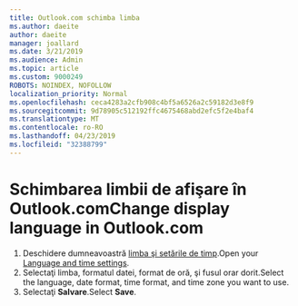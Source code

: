 ```yaml
---
title: Outlook.com schimba limba
ms.author: daeite
author: daeite
manager: joallard
ms.date: 3/21/2019
ms.audience: Admin
ms.topic: article
ms.custom: 9000249
ROBOTS: NOINDEX, NOFOLLOW
localization_priority: Normal
ms.openlocfilehash: ceca4283a2cfb908c4bf5a6526a2c59182d3e8f9
ms.sourcegitcommit: 9d78905c512192ffc4675468abd2efc5f2e4baf4
ms.translationtype: MT
ms.contentlocale: ro-RO
ms.lasthandoff: 04/23/2019
ms.locfileid: "32388799"
---
```

# <a name="change-display-language-in-outlookcom"></a><span data-ttu-id="3dc16-102">Schimbarea limbii de afişare în Outlook.com</span><span class="sxs-lookup"><span data-stu-id="3dc16-102">Change display language in Outlook.com</span></span>

1. <span data-ttu-id="3dc16-103">Deschidere dumneavoastră [limba şi setările de timp](https://go.microsoft.com/fwlink/?linkid=2085505).</span><span class="sxs-lookup"><span data-stu-id="3dc16-103">Open your [Language and time settings](https://go.microsoft.com/fwlink/?linkid=2085505).</span></span>
1. <span data-ttu-id="3dc16-104">Selectaţi limba, formatul datei, format de oră, şi fusul orar dorit.</span><span class="sxs-lookup"><span data-stu-id="3dc16-104">Select the language, date format, time format, and time zone you want to use.</span></span>
1. <span data-ttu-id="3dc16-105">Selectaţi **Salvare**.</span><span class="sxs-lookup"><span data-stu-id="3dc16-105">Select **Save**.</span></span>